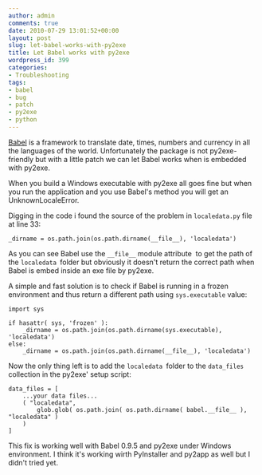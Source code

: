 ```yaml
---
author: admin
comments: true
date: 2010-07-29 13:01:52+00:00
layout: post
slug: let-babel-works-with-py2exe
title: Let Babel works with py2exe
wordpress_id: 399
categories:
- Troubleshooting
tags:
- babel
- bug
- patch
- py2exe
- python
---
```



[Babel](http://babel.edgewall.org/) is a framework to translate date, times, numbers and currency in all the languages of the world. Unfortunately the package is not py2exe-friendly but with a little patch we can let Babel works when is embedded with py2exe.

<!-- more -->

When you build a Windows executable with py2exe all goes fine but when you run the application and you use Babel's method you will get an UnknownLocaleError.

Digging in the code i found the source of the problem in `localedata.py` file at line 33:


    _dirname = os.path.join(os.path.dirname(__file__), 'localedata')


As you can see Babel use the `__file__` module attribute  to get the path of the `localedata `folder but obviously it doesn't return the correct path when Babel is embed inside an exe file by py2exe.

A simple and fast solution is to check if Babel is running in a frozen environment and thus return a different path using `sys.executable` value:



    import sys

    if hasattr( sys, 'frozen' ):
        _dirname = os.path.join(os.path.dirname(sys.executable), 'localedata')
    else:
        _dirname = os.path.join(os.path.dirname(__file__), 'localedata')


Now the only thing left is to add the `localedata `folder to the `data_files` collection in the py2exe' setup script:



    data_files = [
        ...your data files...
        ( "localedata",
            glob.glob( os.path.join( os.path.dirname( babel.__file__ ), "localedata" )
        )
    ]


This fix is working well with Babel 0.9.5 and py2exe under Windows environment. I think it's working wirth PyInstaller and py2app as well but I didn't tried yet.
